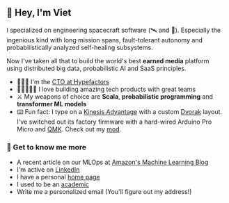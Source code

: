## 👋 Hey, I'm Viet

I specialized on engineering spacecraft software (🛰️ and 🚀). Especially the ingenious kind with long mission spans, fault-tolerant autonomy and probabilistically analyzed self-healing subsystems. 

Now I've taken all that to build the world's best **earned media** platform using distributed big data, probabilistic AI and SaaS principles. 

- 👨🏻‍💻 I'm the [CTO at Hypefactors](https://hypefactors.com/da/investor-3/)
- 🧑🏿‍🤝‍🧑🏾 I love building amazing tech products with great teams
- ⚔️ My weapons of choice are **Scala**, **probabilistic programming** and **transformer ML models**
- ⌨️ Fun fact: I type on a [Kinesis Advantage](https://kinesis-ergo.com/shop/advantage2-dvorak/) with a custom [Dvorak](https://en.wikipedia.org/wiki/Dvorak_keyboard_layout) layout. I've switched out its factory firmware with a hard-wired Arduino Pro Micro and [QMK](https://qmk.fm/). Check out my [mod](https://github.com/qmk/qmk_firmware/pull/9944/). 

### 📝 Get to know me more

* A recent article on our MLOps at [Amazon's Machine Learning Blog](https://aws.amazon.com/blogs/machine-learning/simplified-mlops-with-deep-java-library/)
* I'm active on [LinkedIn](https://www.linkedin.com/in/nguyenvietyen/)
* I have a personal [home page](https://www.nguyenvietyen.com/)
* I used to be an [academic](https://scholar.google.com/citations?user=jka-B40AAAAJ&hl=en)
* Write me a personalized email (You'll figure out my address!)
